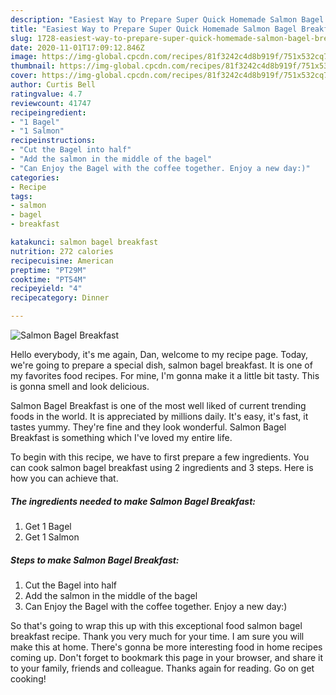 ```yaml
---
description: "Easiest Way to Prepare Super Quick Homemade Salmon Bagel Breakfast"
title: "Easiest Way to Prepare Super Quick Homemade Salmon Bagel Breakfast"
slug: 1728-easiest-way-to-prepare-super-quick-homemade-salmon-bagel-breakfast
date: 2020-11-01T17:09:12.846Z
image: https://img-global.cpcdn.com/recipes/81f3242c4d8b919f/751x532cq70/salmon-bagel-breakfast-recipe-main-photo.jpg
thumbnail: https://img-global.cpcdn.com/recipes/81f3242c4d8b919f/751x532cq70/salmon-bagel-breakfast-recipe-main-photo.jpg
cover: https://img-global.cpcdn.com/recipes/81f3242c4d8b919f/751x532cq70/salmon-bagel-breakfast-recipe-main-photo.jpg
author: Curtis Bell
ratingvalue: 4.7
reviewcount: 41747
recipeingredient:
- "1 Bagel"
- "1 Salmon"
recipeinstructions:
- "Cut the Bagel into half"
- "Add the salmon in the middle of the bagel"
- "Can Enjoy the Bagel with the coffee together. Enjoy a new day:)"
categories:
- Recipe
tags:
- salmon
- bagel
- breakfast

katakunci: salmon bagel breakfast 
nutrition: 272 calories
recipecuisine: American
preptime: "PT29M"
cooktime: "PT54M"
recipeyield: "4"
recipecategory: Dinner

---
```



![Salmon Bagel Breakfast](https://img-global.cpcdn.com/recipes/81f3242c4d8b919f/751x532cq70/salmon-bagel-breakfast-recipe-main-photo.jpg)

Hello everybody, it's me again, Dan, welcome to my recipe page. Today, we're going to prepare a special dish, salmon bagel breakfast. It is one of my favorites food recipes. For mine, I'm gonna make it a little bit tasty. This is gonna smell and look delicious.

Salmon Bagel Breakfast is one of the most well liked of current trending foods in the world. It is appreciated by millions daily. It's easy, it's fast, it tastes yummy. They're fine and they look wonderful. Salmon Bagel Breakfast is something which I've loved my entire life.




To begin with this recipe, we have to first prepare a few ingredients. You can cook salmon bagel breakfast using 2 ingredients and 3 steps. Here is how you can achieve that.

<!--inarticleads1-->

##### The ingredients needed to make Salmon Bagel Breakfast:

1. Get 1 Bagel
1. Get 1 Salmon




<!--inarticleads2-->

##### Steps to make Salmon Bagel Breakfast:

1. Cut the Bagel into half
1. Add the salmon in the middle of the bagel
1. Can Enjoy the Bagel with the coffee together. Enjoy a new day:)




So that's going to wrap this up with this exceptional food salmon bagel breakfast recipe. Thank you very much for your time. I am sure you will make this at home. There's gonna be more interesting food in home recipes coming up. Don't forget to bookmark this page in your browser, and share it to your family, friends and colleague. Thanks again for reading. Go on get cooking!
